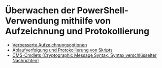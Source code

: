 # <a name="audit-powershell-usage-using-transcription-and-logging"></a>Überwachen der PowerShell-Verwendung mithilfe von Aufzeichnung und Protokollierung

- [Verbesserte Aufzeichnungsoptionen](audit_transcript.md)
- [Ablaufverfolgung und Protokollierung von Skripts](audit_script.md)
- [CMS-Cmdlets (Cryptographic Message Syntax, Syntax verschlüsselter Nachrichten)](audit_cms.md)
